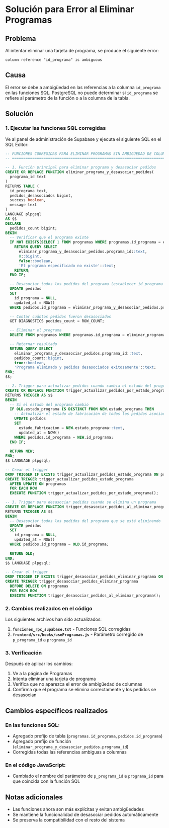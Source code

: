 # Solución para Error al Eliminar Programas

## Problema
Al intentar eliminar una tarjeta de programa, se produce el siguiente error:
```
column reference "id_programa" is ambiguous
```

## Causa
El error se debe a ambigüedad en las referencias a la columna `id_programa` en las funciones SQL. PostgreSQL no puede determinar si `id_programa` se refiere al parámetro de la función o a la columna de la tabla.

## Solución

### 1. Ejecutar las funciones SQL corregidas

Ve al panel de administración de Supabase y ejecuta el siguiente SQL en el SQL Editor:

```sql
-- FUNCIONES CORREGIDAS PARA ELIMINAR PROGRAMAS SIN AMBIGÜEDAD DE COLUMNAS
-- =====================================================================

-- 1. Función principal para eliminar programa y desasociar pedidos
CREATE OR REPLACE FUNCTION eliminar_programa_y_desasociar_pedidos(
  programa_id text
)
RETURNS TABLE (
  id_programa text,
  pedidos_desasociados bigint,
  success boolean,
  message text
)
LANGUAGE plpgsql
AS $$
DECLARE
  pedidos_count bigint;
BEGIN
  -- Verificar que el programa existe
  IF NOT EXISTS(SELECT 1 FROM programas WHERE programas.id_programa = eliminar_programa_y_desasociar_pedidos.programa_id) THEN
    RETURN QUERY SELECT 
      eliminar_programa_y_desasociar_pedidos.programa_id::text,
      0::bigint,
      false::boolean,
      'El programa especificado no existe'::text;
    RETURN;
  END IF;

  -- Desasociar todos los pedidos del programa (establecer id_programa = NULL)
  UPDATE pedidos 
  SET 
    id_programa = NULL,
    updated_at = NOW()
  WHERE pedidos.id_programa = eliminar_programa_y_desasociar_pedidos.programa_id;

  -- Contar cuántos pedidos fueron desasociados
  GET DIAGNOSTICS pedidos_count = ROW_COUNT;

  -- Eliminar el programa
  DELETE FROM programas WHERE programas.id_programa = eliminar_programa_y_desasociar_pedidos.programa_id;

  -- Retornar resultado
  RETURN QUERY SELECT 
    eliminar_programa_y_desasociar_pedidos.programa_id::text,
    pedidos_count::bigint,
    true::boolean,
    'Programa eliminado y pedidos desasociados exitosamente'::text;
END;
$$;

-- 2. Trigger para actualizar pedidos cuando cambia el estado del programa
CREATE OR REPLACE FUNCTION trigger_actualizar_pedidos_por_estado_programa()
RETURNS TRIGGER AS $$
BEGIN
  -- Si el estado del programa cambió
  IF OLD.estado_programa IS DISTINCT FROM NEW.estado_programa THEN
    -- Actualizar el estado de fabricación de todos los pedidos asociados
    UPDATE pedidos 
    SET 
      estado_fabricacion = NEW.estado_programa::text,
      updated_at = NOW()
    WHERE pedidos.id_programa = NEW.id_programa;
  END IF;
  
  RETURN NEW;
END;
$$ LANGUAGE plpgsql;

-- Crear el trigger
DROP TRIGGER IF EXISTS trigger_actualizar_pedidos_estado_programa ON programas;
CREATE TRIGGER trigger_actualizar_pedidos_estado_programa
  AFTER UPDATE ON programas
  FOR EACH ROW
  EXECUTE FUNCTION trigger_actualizar_pedidos_por_estado_programa();

-- 3. Trigger para desasociar pedidos cuando se elimina un programa
CREATE OR REPLACE FUNCTION trigger_desasociar_pedidos_al_eliminar_programa()
RETURNS TRIGGER AS $$
BEGIN
  -- Desasociar todos los pedidos del programa que se está eliminando
  UPDATE pedidos 
  SET 
    id_programa = NULL,
    updated_at = NOW()
  WHERE pedidos.id_programa = OLD.id_programa;
  
  RETURN OLD;
END;
$$ LANGUAGE plpgsql;

-- Crear el trigger
DROP TRIGGER IF EXISTS trigger_desasociar_pedidos_eliminar_programa ON programas;
CREATE TRIGGER trigger_desasociar_pedidos_eliminar_programa
  BEFORE DELETE ON programas
  FOR EACH ROW
  EXECUTE FUNCTION trigger_desasociar_pedidos_al_eliminar_programa();
```

### 2. Cambios realizados en el código

Los siguientes archivos han sido actualizados:

1. **`funciones_rpc_supabase.txt`** - Funciones SQL corregidas
2. **`frontend/src/hooks/useProgramas.js`** - Parámetro corregido de `p_programa_id` a `programa_id`

### 3. Verificación

Después de aplicar los cambios:

1. Ve a la página de Programas
2. Intenta eliminar una tarjeta de programa
3. Verifica que no aparezca el error de ambigüedad de columnas
4. Confirma que el programa se elimina correctamente y los pedidos se desasocian

## Cambios específicos realizados

### En las funciones SQL:
- Agregado prefijo de tabla (`programas.id_programa`, `pedidos.id_programa`)
- Agregado prefijo de función (`eliminar_programa_y_desasociar_pedidos.programa_id`)
- Corregidas todas las referencias ambiguas a columnas

### En el código JavaScript:
- Cambiado el nombre del parámetro de `p_programa_id` a `programa_id` para que coincida con la función SQL

## Notas adicionales

- Las funciones ahora son más explícitas y evitan ambigüedades
- Se mantiene la funcionalidad de desasociar pedidos automáticamente
- Se preserva la compatibilidad con el resto del sistema 